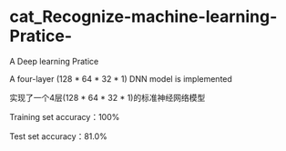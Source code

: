 # cat_Recognize-machine-learning-Pratice-
A Deep learning Pratice

A four-layer (128 * 64 * 32 * 1) DNN model is implemented

实现了一个4层(128 * 64 * 32 * 1)的标准神经网络模型

Training set accuracy：100%

Test set accuracy：81.0%
